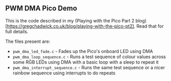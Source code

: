 PWM DMA Pico Demo
-----------------

This is the code described in my (Playing with the Pico Part 2
blog)[https://gregchadwick.co.uk/blog/playing-with-the-pico-pt2]. Read that for
full details.

The files present are:

* `pwm_dma_led_fade.c` - Fades up the Pico's onboard LED using DMA
* `pwm_dma_loop_sequence.c` - Runs a test sequence of colour values across some
  RGB LEDs using DMA with a basic loop with a sleep to repeat it
* `pwm_dma_interrupt_sequence.c` - Runs the same test sequence or a nicer
  rainbow sequence using interrupts to do repeats


